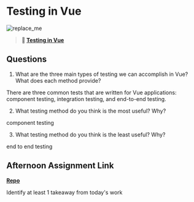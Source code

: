 # Testing in Vue

![replace_me](https://codeworks.blob.core.windows.net/public/assets/img/illustrations/placeholder.svg)

> **📖 [Testing in Vue](https://codeworksacademy.com/fs-student-guide/resources/wk8-9/04-Vue-Testing)**

## Questions

1. What are the three main types of testing we can accomplish in Vue? What does each method provide?

There are three common tests that are written for Vue applications: component testing, integration testing, and end-to-end testing.

2. What testing method do you think is the most useful? Why?

component testing

3. What testing method do you think is the least useful? Why?

end to end testing

## Afternoon Assignment Link

**[Repo](https://github.com/Casey1224/<ASSIGNMENT_REPO>)**

Identify at least 1 takeaway from today's work
